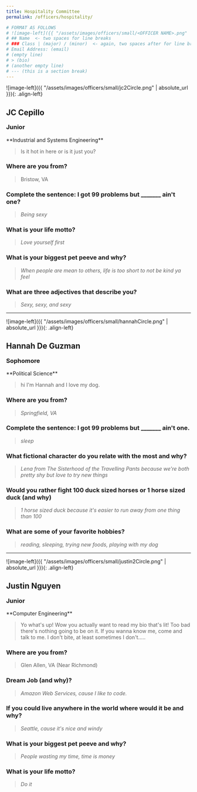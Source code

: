 ```yaml
---
title: Hospitality Committee
permalink: /officers/hospitality/

# FORMAT AS FOLLOWS
# ![image-left]({{ "/assets/images/officers/small/<OFFICER NAME>.png" | absolute_url }}){: .align-left}
# ## Name  <- two spaces for line breaks
# ### Class | (major) / (minor)  <- again, two spaces after for line breaks
# Email Address: (email)
# (empty line)
# > (bio)
# (another empty line)
# --- (this is a section break)
---
```


![image-left]({{ "/assets/images/officers/small/jc2Circle.png" | absolute_url }}){: .align-left}
## JC Cepillo
<p style="margin-bottom: 0.45em; padding: 0"><a href="https://www.instagram.com/thatfunnyasianguy/" style="margin: 0; padding: 0"><i class="fa fa-2x fa-fw fa-instagram" style="color: #494e48"></i></a>
<a href="https://twitter.com/JC_Smiles" style="color: #494e48"><i class="fa fa-2x fa-fw fa-twitter"></i></a>
<a href="mailto:jeyeinc@vt.edu" style="margin: 0; padding: 0"><i class="fa fa-2x fa-fw fa-envelope" style="color: #494e48"></i></a></p>
<h3 style="margin-top: 0">Junior</h3>
**Industrial and Systems Engineering**   

> Is it hot in here or is it just you?

### **Where are you from?**
> Bristow, VA

### **Complete the sentence: I got 99 problems but _______ ain't one?**

> *Being sexy*

### **What is your life motto?**

> *Love yourself first*

### **What is your biggest pet peeve and why?**

> *When people are mean to others, life is too short to not be kind ya feel*

### **What are three adjectives that describe you?**

> *Sexy, sexy, and sexy*

---

![image-left]({{ "/assets/images/officers/small/hannahCircle.png" | absolute_url }}){: .align-left}
## Hannah De Guzman
<p style="margin-bottom: 0.45em; padding: 0">
<a href="https://www.instagram.com/haaannie/" style="margin: 0; padding: 0"><i class="fa fa-2x fa-fw fa-instagram" style="color: #494e48"></i></a>
<a href="mailto:hdeguzman3@vt.edu" style="margin: 0; padding: 0"><i class="fa fa-2x fa-fw fa-envelope" style="color: #494e48"></i></a></p>
<h3 style="margin-top: 0">Sophomore</h3>
**Political Science**  


> hi I'm Hannah and I love my dog.

### **Where are you from?**
> *Springfield, VA*

### **Complete the sentence: I got 99 problems but _______ ain't one.**

> *sleep*

### **What fictional character do you relate with the most and why?**

> *Lena from The Sisterhood of the Travelling Pants because we're both pretty shy but love to try new things*

### **Would you rather fight 100 duck sized horses or 1 horse sized duck (and why)**

> *1 horse sized duck because it's easier to run away from one thing than 100*

### **What are some of your favorite hobbies?**

> *reading, sleeping, trying new foods, playing with my dog*

---

![image-left]({{ "/assets/images/officers/small/justin2Circle.png" | absolute_url }}){: .align-left}
## Justin Nguyen
<p style="margin-bottom: 0.45em; padding: 0"><a href="https://www.instagram.com/nguyening14/" style="margin: 0; padding: 0"><i class="fa fa-2x fa-fw fa-instagram" style="color: #494e48"></i></a>
<a href="https://www.linkedin.com/in/justin-nguyen-077150149/" style="color: #494e48"><i class="fa fa-2x fa-fw fa-linkedin-square"></i></a>
<a href="mailto:justnn14@vt.edu" style="margin: 0; padding: 0"><i class="fa fa-2x fa-fw fa-envelope" style="color: #494e48"></i></a></p>
<h3 style="margin-top: 0">Junior</h3>
**Computer Engineering**  

> Yo what's up! Wow you actually want to read my bio that's lit! Too bad there's nothing going to be on it. If you wanna know me, come and talk to me. I don't bite, at least sometimes I don't.....

### **Where are you from?**
> Glen Allen, VA (Near Richmond)

### **Dream Job (and why)?**

> *Amazon Web Services, cause I like to code.*

### **If you could live anywhere in the world where would it be and why?**

> *Seattle, cause it's nice and windy*

### **What is your biggest pet peeve and why?**

> *People wasting my time, time is money*

### **What is your life motto?**

> *Do it*
